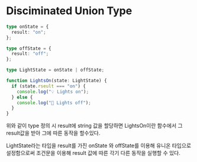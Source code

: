 # Disciminated Union Type

```ts
type onState = {
  result: "on";
};

type offState = {
  result: "off";
};

type LightState = onState | offState;

function LightsOn(state: LightState) {
  if (state.rseult === "on") {
    console.log("💡 Lights on");
  } else {
    console.log("🌚 Lights off");
  }
}
```

위와 같이 type 정의 시 result에 string 값을 할당하면 LightsOn이란 함수에서 그 result값을 받아 그에 따른 동작을 할수있다.

LightState라는 타입을 result를 가진 onState 와 offState를 이용해 유니온 타입으로 설정함으로써 조건문을 이용해 result 값에 따른 각기 다른 동작을 실행할 수 있다.
